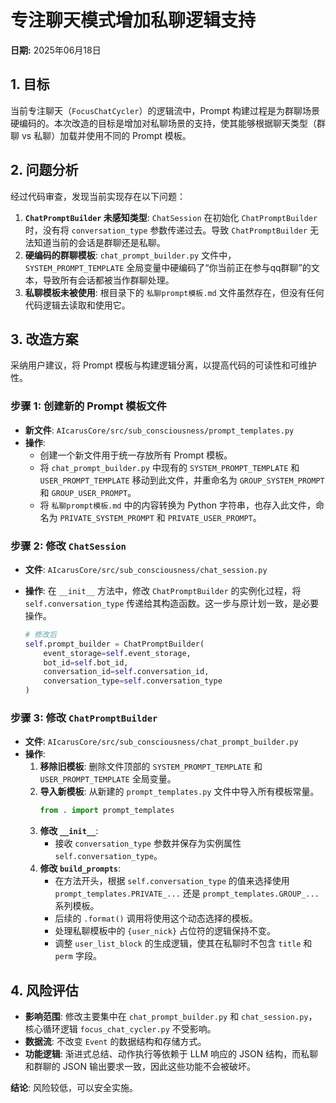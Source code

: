 # 专注聊天模式增加私聊逻辑支持

**日期:** 2025年06月18日

## 1. 目标

当前专注聊天（`FocusChatCycler`）的逻辑流中，Prompt 构建过程是为群聊场景硬编码的。本次改造的目标是增加对私聊场景的支持，使其能够根据聊天类型（群聊 vs 私聊）加载并使用不同的 Prompt 模板。

## 2. 问题分析

经过代码审查，发现当前实现存在以下问题：

1.  **`ChatPromptBuilder` 未感知类型**: `ChatSession` 在初始化 `ChatPromptBuilder` 时，没有将 `conversation_type` 参数传递过去。导致 `ChatPromptBuilder` 无法知道当前的会话是群聊还是私聊。
2.  **硬编码的群聊模板**: `chat_prompt_builder.py` 文件中，`SYSTEM_PROMPT_TEMPLATE` 全局变量中硬编码了“你当前正在参与qq群聊”的文本，导致所有会话都被当作群聊处理。
3.  **私聊模板未被使用**: 根目录下的 `私聊prompt模板.md` 文件虽然存在，但没有任何代码逻辑去读取和使用它。

## 3. 改造方案

采纳用户建议，将 Prompt 模板与构建逻辑分离，以提高代码的可读性和可维护性。

### 步骤 1: 创建新的 Prompt 模板文件

-   **新文件**: `AIcarusCore/src/sub_consciousness/prompt_templates.py`
-   **操作**:
    -   创建一个新文件用于统一存放所有 Prompt 模板。
    -   将 `chat_prompt_builder.py` 中现有的 `SYSTEM_PROMPT_TEMPLATE` 和 `USER_PROMPT_TEMPLATE` 移动到此文件，并重命名为 `GROUP_SYSTEM_PROMPT` 和 `GROUP_USER_PROMPT`。
    -   将 `私聊prompt模板.md` 中的内容转换为 Python 字符串，也存入此文件，命名为 `PRIVATE_SYSTEM_PROMPT` 和 `PRIVATE_USER_PROMPT`。

### 步骤 2: 修改 `ChatSession`

-   **文件**: `AIcarusCore/src/sub_consciousness/chat_session.py`
-   **操作**: 在 `__init__` 方法中，修改 `ChatPromptBuilder` 的实例化过程，将 `self.conversation_type` 传递给其构造函数。这一步与原计划一致，是必要操作。

    ```python
    # 修改后
    self.prompt_builder = ChatPromptBuilder(
        event_storage=self.event_storage,
        bot_id=self.bot_id,
        conversation_id=self.conversation_id,
        conversation_type=self.conversation_type
    )
    ```

### 步骤 3: 修改 `ChatPromptBuilder`

-   **文件**: `AIcarusCore/src/sub_consciousness/chat_prompt_builder.py`
-   **操作**:
    1.  **移除旧模板**: 删除文件顶部的 `SYSTEM_PROMPT_TEMPLATE` 和 `USER_PROMPT_TEMPLATE` 全局变量。
    2.  **导入新模板**: 从新建的 `prompt_templates.py` 文件中导入所有模板常量。
        ```python
        from . import prompt_templates
        ```
    3.  **修改 `__init__`**:
        -   接收 `conversation_type` 参数并保存为实例属性 `self.conversation_type`。
    4.  **修改 `build_prompts`**:
        -   在方法开头，根据 `self.conversation_type` 的值来选择使用 `prompt_templates.PRIVATE_...` 还是 `prompt_templates.GROUP_...` 系列模板。
        -   后续的 `.format()` 调用将使用这个动态选择的模板。
        -   处理私聊模板中的 `{user_nick}` 占位符的逻辑保持不变。
        -   调整 `user_list_block` 的生成逻辑，使其在私聊时不包含 `title` 和 `perm` 字段。

## 4. 风险评估

-   **影响范围**: 修改主要集中在 `chat_prompt_builder.py` 和 `chat_session.py`，核心循环逻辑 `focus_chat_cycler.py` 不受影响。
-   **数据流**: 不改变 `Event` 的数据结构和存储方式。
-   **功能逻辑**: 渐进式总结、动作执行等依赖于 LLM 响应的 JSON 结构，而私聊和群聊的 JSON 输出要求一致，因此这些功能不会被破坏。

**结论**: 风险较低，可以安全实施。
